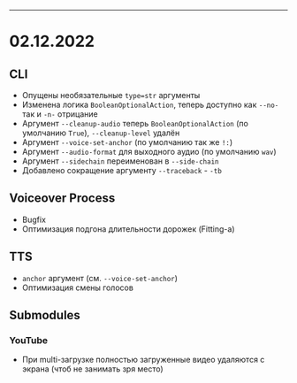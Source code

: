 ---

# 02.12.2022

## CLI

- Опущены необязательные `type=str` аргументы
- Изменена логика `BooleanOptionalAction`, теперь доступно как `--no-` так и `-n-` отрицание
- Аргумент `--cleanup-audio` теперь `BooleanOptionalAction` (по умолчанию `True`), `--cleanup-level` удалён
- Аргумент `--voice-set-anchor` (по умолчанию так же `!:`)
- Аргумент `--audio-format` для выходного аудио (по умолчанию `wav`)
- Аргумент `--sidechain` переименован в `--side-chain`
- Добавлено сокращение аргументу `--traceback` - `-tb`

## Voiceover Process

- Bugfix
- Оптимизация подгона длительности дорожек (Fitting-а)

## TTS

- `anchor` аргумент (см. `--voice-set-anchor`)
- Оптимизация смены голосов

## Submodules

### YouTube

- При multi-загрузке полностью загруженные видео удаляются с экрана (чтоб не занимать зря место)
